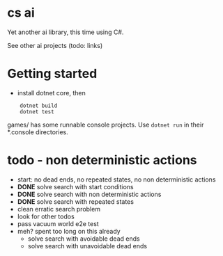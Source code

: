 # cs ai

Yet another ai library, this time using C#.

See other ai projects (todo: links)

# Getting started

- install dotnet core, then

```
    dotnet build
    dotnet test
```

games/ has some runnable console projects. Use `dotnet run`
in their *.console directories.

# todo - non deterministic actions

- start: no dead ends, no repeated states, no non
  deterministic actions
- **DONE** solve search with start conditions
- **DONE** solve search with non deterministic actions
- **DONE** solve search with repeated states
- clean erratic search problem
- look for other todos
- pass vacuum world e2e test
- meh? spent too long on this already
    - solve search with avoidable dead ends
    - solve search with unavoidable dead ends